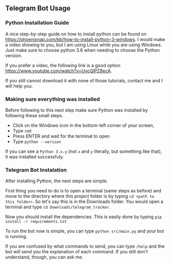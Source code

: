 ## Telegram Bot Usage

### Python Installation Guide
A nice step-by-step guide on how to install python can be found on https://phoenixnap.com/kb/how-to-install-python-3-windows. I would make a video showing to you, but I am using Linux while you are using Windows. Just make sure to choose python 3.6 when needing to choose the Python version.

If you prefer a video, the following link is a good option https://www.youtube.com/watch?v=UvcQlPZ8ecA.

If you still cannot download it with none of those tutorials, contact me and I will help you.

### Making sure everything was installed
Before following to this next step make sure Python was installed by following these small steps.

- Click on the Windows icon in the bottom-left corner of your screen,
- Type `cmd`
- Press ENTER and wait for the terminal to open
- Type `python --version`

If you can see a `Python 3.x.y` (not `x` and `y` literally, but something like that), it was installed successfuly.

### Telegram Bot Instalation
After installing Python, the next steps are simple.

First thing you need to do is to open a terminal (same steps as before) and move to the directory where this project folder is by typing `cd <path to this folder>`. So let's say this is in the Downloads folder. You would open a terminal and type `cd Downloads/telegram_tracker`.

Now you should install the dependencies. This is easily done by typing `pip install -r requirements.txt`

To run the bot now is simple, you can type `python src/main.py` and your bot is running.

If you are confused by what commands to send, you can type `/help` and the bot will send you the explanation of each command. If you still don't understand, though, you can ask me.
